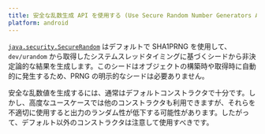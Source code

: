 ```yaml
---
title: 安全な乱数生成 API を使用する (Use Secure Random Number Generators APIs)
platform: android
---
```


[`java.security.SecureRandom`](https://developer.android.com/reference/java/security/SecureRandom) はデフォルトで SHA1PRNG を使用して、`dev/urandom` から取得したシステムスレッドタイミングに基づくシードから非決定論的な結果を生成します。このシードはオブジェクトの構築時や取得時に自動的に発生するため、PRNG の明示的なシードは必要ありません。

安全な乱数値を生成するには、通常はデフォルトコンストラクタで十分です。しかし、高度なユースケースでは他のコンストラクタも利用できますが、それらを不適切に使用すると出力のランダム性が低下する可能性があります。したがって、デフォルト以外のコンストラクタは注意して使用すべきです。
